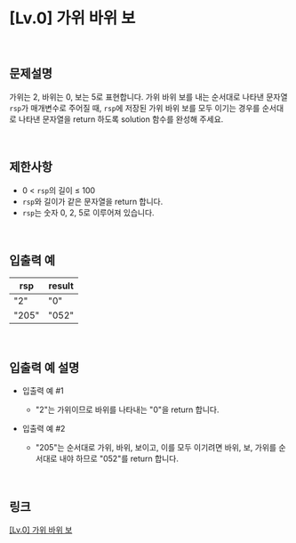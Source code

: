 # [Lv.0] 가위 바위 보

<br>

## 문제설명
가위는 2, 바위는 0, 보는 5로 표현합니다. 가위 바위 보를 내는 순서대로 나타낸 문자열 `rsp`가 매개변수로 주어질 때, `rsp`에 저장된 가위 바위 보를 모두 이기는 경우를 순서대로 나타낸 문자열을 return 하도록 solution 함수를 완성해 주세요.

<br>

## 제한사항
- 0 < `rsp`의 길이 ≤ 100
- `rsp`와 길이가 같은 문자열을 return 합니다.
- `rsp`는 숫자 0, 2, 5로 이루어져 있습니다.

<br>

## 입출력 예
| rsp | result |
|---|---|
| "2" | "0" |
| "205" | "052" |

<br>

## 입출력 예 설명
- 입출력 예 #1
    - "2"는 가위이므로 바위를 나타내는 "0"을 return 합니다.

- 입출력 예 #2
    - "205"는 순서대로 가위, 바위, 보이고, 이를 모두 이기려면 바위, 보, 가위를 순서대로 내야 하므로 "052"를 return 합니다.

<br>

## 링크
[[Lv.0] 가위 바위 보](https://school.programmers.co.kr/learn/courses/30/lessons/120839)
